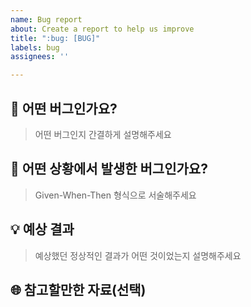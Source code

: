 ```yaml
---
name: Bug report
about: Create a report to help us improve
title: ":bug: [BUG]"
labels: bug
assignees: ''

---
```


## :bug: 어떤 버그인가요?

> 어떤 버그인지 간결하게 설명해주세요

## :rotating_light: 어떤 상황에서 발생한 버그인가요?

> Given-When-Then 형식으로 서술해주세요

## :bulb: 예상 결과

> 예상했던 정상적인 결과가 어떤 것이었는지 설명해주세요

## :globe_with_meridians: 참고할만한 자료(선택)
